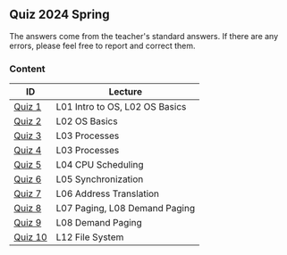 ## Quiz 2024 Spring

The answers come from the teacher's standard answers. If there are any errors, please feel free to report and correct them.

### Content

| ID                   | Lecture                        |
| -------------------- | ------------------------------ |
| [Quiz 1](Quiz1.md)   | L01 Intro to OS, L02 OS Basics |
| [Quiz 2](Quiz2.md)   | L02 OS Basics                  |
| [Quiz 3](Quiz3.md)   | L03 Processes                  |
| [Quiz 4](Quiz4.md)   | L03 Processes                  |
| [Quiz 5](Quiz5.md)   | L04 CPU Scheduling             |
| [Quiz 6](Quiz6.md)   | L05 Synchronization            |
| [Quiz 7](Quiz7.md)   | L06 Address Translation        |
| [Quiz 8](Quiz8.md)   | L07 Paging, L08 Demand Paging  |
| [Quiz 9](Quiz9.md)   | L08 Demand Paging              |
| [Quiz 10](Quiz10.md) | L12 File System                |

